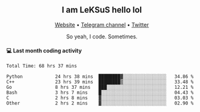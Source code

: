 <h2 align="center">I am LeKSuS hello lol</h2>
<div align="center">
  <a href="https://leksus.net">Website</a> •
  <a href="https://t.me/leksus_was_here">Telegram channel</a> •
  <a href="https://twitter.com/___LeKSuS___">Twitter</a>
</div>
<p align="center">So yeah, I code. Sometimes.</p>

#### :computer: Last month coding activity
<!--START_SECTION:waka-->

```text
Total Time: 68 hrs 37 mins

Python            24 hrs 38 mins  ████████▓░░░░░░░░░░░░░░░░   34.86 %
C++               23 hrs 39 mins  ████████▒░░░░░░░░░░░░░░░░   33.48 %
Go                8 hrs 37 mins   ███░░░░░░░░░░░░░░░░░░░░░░   12.21 %
Bash              3 hrs 7 mins    █░░░░░░░░░░░░░░░░░░░░░░░░   04.43 %
C                 2 hrs 8 mins    ▓░░░░░░░░░░░░░░░░░░░░░░░░   03.03 %
Other             2 hrs 2 mins    ▓░░░░░░░░░░░░░░░░░░░░░░░░   02.90 %
```

<!--END_SECTION:waka-->

<!-- flag{4_l0t_0f_1nter35t1ng_th1ng5_4r3_1n_publ1c_d0m41n} -->
